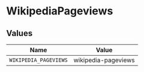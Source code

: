 # WikipediaPageviews


## Values

| Name                  | Value                 |
| --------------------- | --------------------- |
| `WIKIPEDIA_PAGEVIEWS` | wikipedia-pageviews   |